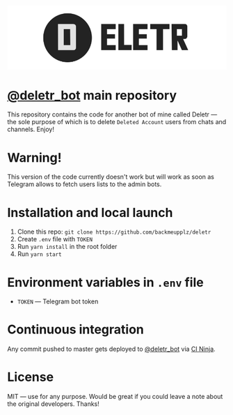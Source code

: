 ![Deletr](/design/github-header.png?raw=true)

# [@deletr_bot](https://t.me/deletr_bot) main repository
This repository contains the code for another bot of mine called Deletr — the sole purpose of which is to delete `Deleted Account` users from chats and channels. Enjoy!

# Warning!
This version of the code currently doesn't work but will work as soon as Telegram allows to fetch users lists to the admin bots.

# Installation and local launch
1. Clone this repo: `git clone https://github.com/backmeupplz/deletr`
2. Create `.env` file with `TOKEN`
3. Run `yarn install` in the root folder
4. Run `yarn start`

# Environment variables in `.env` file
* `TOKEN` — Telegram bot token

# Continuous integration
Any commit pushed to master gets deployed to [@deletr_bot](https://t.me/deletr_bot) via [CI Ninja](https://github.com/backmeupplz/ci-ninja).

# License
MIT — use for any purpose. Would be great if you could leave a note about the original developers. Thanks!

